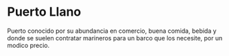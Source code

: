# Puerto Llano

Puerto conocido por su abundancia en comercio, buena comida, bebida y donde se suelen contratar marineros para un barco que los necesite, por un modico precio.